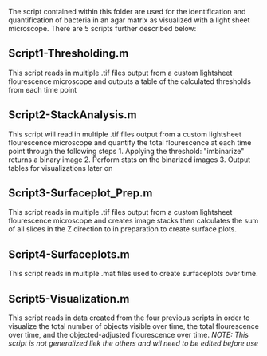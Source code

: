 The script contained within this folder are used  for the identification and quantification of bacteria in an agar matrix as visualized with a light sheet microscope. There are 5 scripts further described below:

## Script1-Thresholding.m
This script reads in multiple .tif files output from a custom lightsheet flourescence microscope and outputs a table of the calculated thresholds from each time point

## Script2-StackAnalysis.m
This script will read in multiple .tif files output from a custom lightsheet flourescence microscope and quantify the total flourescence at each time point through the following steps
    1. Applying the threshold: "imbinarize" returns a binary image
    2. Perform stats on the binarized images
    3. Output tables for visualizations later on

## Script3-Surfaceplot_Prep.m
This script reads in multiple .tif files output from a custom lightsheet flourescence microscope and creates image stacks then calculates the sum of all slices in the Z direction to in preparation to create surface plots.

## Script4-Surfaceplots.m
This script reads in multiple .mat files used to create surfaceplots over time.

## Script5-Visualization.m
This script reads in data created from the four previous scripts in order to visualize the total number of objects visible over time, the total flourescence over time, and the objected-adjusted flourescence over time. *NOTE: This script is not generalized liek the others and wil need to be edited before use*
